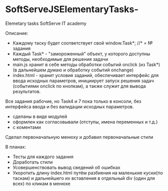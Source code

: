 # SoftServeJSElementaryTasks-
Elemetary tasks SoftServe IT academy

Описание:
 - Каждому таску будет соответствует свой window.Task*; //* = № задания
 - Каждый Task* - "замороженный" объект, у которого доступны методы, необходимые для решения задачи
 - main.js хранит в себе методы обработки событий onclick (из Task*) (в дальнейшем думаю и обработку событий onchange)
 - index.html  - хранит условия заданий, обеспечивает интерфейс для ввода исходных параметров, инициирует запуск решения задач (событиями onclick по кнопкам),  а также служит для вывода результатов.
 
 
Все задания рабочие, но Task4 и 7 пока только в консоли, без интерфейса ввода и без валидации исходных параметров.

 - сделаны в виде модулей
 - оформлен как согласовывали (отступы, имена переменных и т.д.)
 - с коментами  
 
 Сделал первоначальную менюху и добавил первоначальные стили

В планах:
 - Тесты для каждого задания
 - Доработать стили
 - Усовершенствовать вывод сведений об ошибках
 - Укоротить длину index.html путём разбиения на маленькие куски(по таскам) и дальнейшего их вставления в отдельный div (один для всех) по кликам в менюхе
